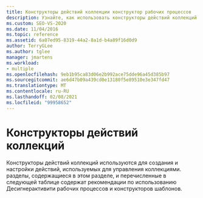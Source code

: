 ```yaml
---
title: Конструкторы действий коллекции конструктор рабочих процессов
description: Узнайте, как использовать конструкторы действий коллекций для создания и настройки действий, используемых для управления коллекциями.
ms.custom: SEO-VS-2020
ms.date: 11/04/2016
ms.topic: reference
ms.assetid: 6a07ed95-8319-44a2-8a1d-b4a89f16d0d9
author: TerryGLee
ms.author: tglee
manager: jmartens
ms.workload:
- multiple
ms.openlocfilehash: 9eb1b95ca83d06e2b992ace75dde96a45d385b97
ms.sourcegitcommit: ae6d47b09a439cd0e13180f5e89510e3e347fd47
ms.translationtype: MT
ms.contentlocale: ru-RU
ms.lasthandoff: 02/08/2021
ms.locfileid: "99958652"
---
```

# <a name="collection-activity-designers"></a>Конструкторы действий коллекций

Конструкторы действий коллекций используются для создания и настройки действий, используемых для управления коллекциями. разделы, содержащиеся в этом разделе, и перечисленные в следующей таблице содержат рекомендации по использованию Десигнерактивити рабочих процессов и конструкторов шаблонов.